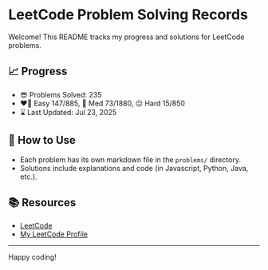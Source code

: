 # LeetCode Problem Solving Records

Welcome! This README tracks my progress and solutions for LeetCode problems.

## 📈 Progress

- 😎 Problems Solved: 235
- ❤️‍🔥 Easy 147/885, 🤔 Med 73/1880, 😑 Hard 15/850
- ⌛️ Last Updated: Jul 23, 2025

## 🚀 How to Use

- Each problem has its own markdown file in the `problems/` directory.
- Solutions include explanations and code (in Javascript, Python, Java, etc.).

## 📚 Resources

- [LeetCode](https://leetcode.com/)
- [My LeetCode Profile](https://leetcode.com/u/tonidevvn/)

---

Happy coding!